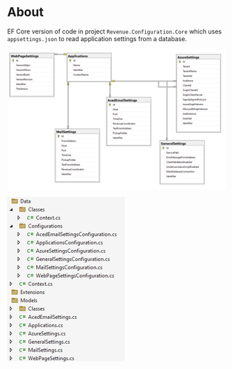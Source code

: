 ﻿# About

EF Core version of code in project `Revenue.Configuration.Core` which uses `appsettings.json` to read application settings from a database.


![Diagram](assets/diagram.png)

![Code](assets/code.png)